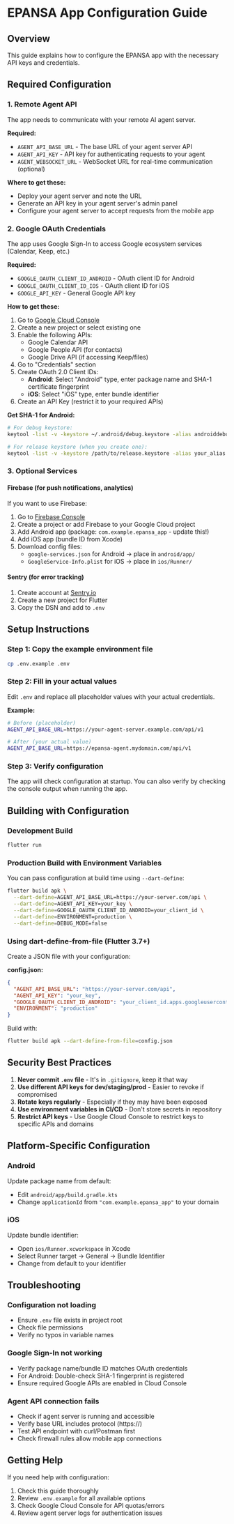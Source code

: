 # EPANSA App Configuration Guide

## Overview
This guide explains how to configure the EPANSA app with the necessary API keys and credentials.

## Required Configuration

### 1. Remote Agent API
The app needs to communicate with your remote AI agent server.

**Required:**
- `AGENT_API_BASE_URL` - The base URL of your agent server API
- `AGENT_API_KEY` - API key for authenticating requests to your agent
- `AGENT_WEBSOCKET_URL` - WebSocket URL for real-time communication (optional)

**Where to get these:**
- Deploy your agent server and note the URL
- Generate an API key in your agent server's admin panel
- Configure your agent server to accept requests from the mobile app

### 2. Google OAuth Credentials
The app uses Google Sign-In to access Google ecosystem services (Calendar, Keep, etc.)

**Required:**
- `GOOGLE_OAUTH_CLIENT_ID_ANDROID` - OAuth client ID for Android
- `GOOGLE_OAUTH_CLIENT_ID_IOS` - OAuth client ID for iOS
- `GOOGLE_API_KEY` - General Google API key

**How to get these:**
1. Go to [Google Cloud Console](https://console.cloud.google.com/)
2. Create a new project or select existing one
3. Enable the following APIs:
   - Google Calendar API
   - Google People API (for contacts)
   - Google Drive API (if accessing Keep/files)
4. Go to "Credentials" section
5. Create OAuth 2.0 Client IDs:
   - **Android**: Select "Android" type, enter package name and SHA-1 certificate fingerprint
   - **iOS**: Select "iOS" type, enter bundle identifier
6. Create an API Key (restrict it to your required APIs)

**Get SHA-1 for Android:**
```bash
# For debug keystore:
keytool -list -v -keystore ~/.android/debug.keystore -alias androiddebugkey -storepass android -keypass android

# For release keystore (when you create one):
keytool -list -v -keystore /path/to/release.keystore -alias your_alias
```

### 3. Optional Services

#### Firebase (for push notifications, analytics)
If you want to use Firebase:
1. Go to [Firebase Console](https://console.firebase.google.com/)
2. Create a project or add Firebase to your Google Cloud project
3. Add Android app (package: `com.example.epansa_app` - update this!)
4. Add iOS app (bundle ID from Xcode)
5. Download config files:
   - `google-services.json` for Android → place in `android/app/`
   - `GoogleService-Info.plist` for iOS → place in `ios/Runner/`

#### Sentry (for error tracking)
1. Create account at [Sentry.io](https://sentry.io/)
2. Create a new project for Flutter
3. Copy the DSN and add to `.env`

## Setup Instructions

### Step 1: Copy the example environment file
```bash
cp .env.example .env
```

### Step 2: Fill in your actual values
Edit `.env` and replace all placeholder values with your actual credentials.

**Example:**
```bash
# Before (placeholder)
AGENT_API_BASE_URL=https://your-agent-server.example.com/api/v1

# After (your actual value)
AGENT_API_BASE_URL=https://epansa-agent.mydomain.com/api/v1
```

### Step 3: Verify configuration
The app will check configuration at startup. You can also verify by checking the console output when running the app.

## Building with Configuration

### Development Build
```bash
flutter run
```

### Production Build with Environment Variables
You can pass configuration at build time using `--dart-define`:

```bash
flutter build apk \
  --dart-define=AGENT_API_BASE_URL=https://your-server.com/api \
  --dart-define=AGENT_API_KEY=your_key \
  --dart-define=GOOGLE_OAUTH_CLIENT_ID_ANDROID=your_client_id \
  --dart-define=ENVIRONMENT=production \
  --dart-define=DEBUG_MODE=false
```

### Using dart-define-from-file (Flutter 3.7+)
Create a JSON file with your configuration:

**config.json:**
```json
{
  "AGENT_API_BASE_URL": "https://your-server.com/api",
  "AGENT_API_KEY": "your_key",
  "GOOGLE_OAUTH_CLIENT_ID_ANDROID": "your_client_id.apps.googleusercontent.com",
  "ENVIRONMENT": "production"
}
```

Build with:
```bash
flutter build apk --dart-define-from-file=config.json
```

## Security Best Practices

1. **Never commit `.env` file** - It's in `.gitignore`, keep it that way
2. **Use different API keys for dev/staging/prod** - Easier to revoke if compromised
3. **Rotate keys regularly** - Especially if they may have been exposed
4. **Use environment variables in CI/CD** - Don't store secrets in repository
5. **Restrict API keys** - Use Google Cloud Console to restrict keys to specific APIs and domains

## Platform-Specific Configuration

### Android
Update package name from default:
- Edit `android/app/build.gradle.kts`
- Change `applicationId` from `"com.example.epansa_app"` to your domain

### iOS
Update bundle identifier:
- Open `ios/Runner.xcworkspace` in Xcode
- Select Runner target → General → Bundle Identifier
- Change from default to your identifier

## Troubleshooting

### Configuration not loading
- Ensure `.env` file exists in project root
- Check file permissions
- Verify no typos in variable names

### Google Sign-In not working
- Verify package name/bundle ID matches OAuth credentials
- For Android: Double-check SHA-1 fingerprint is registered
- Ensure required Google APIs are enabled in Cloud Console

### Agent API connection fails
- Check if agent server is running and accessible
- Verify base URL includes protocol (https://)
- Test API endpoint with curl/Postman first
- Check firewall rules allow mobile app connections

## Getting Help

If you need help with configuration:
1. Check this guide thoroughly
2. Review `.env.example` for all available options
3. Check Google Cloud Console for API quotas/errors
4. Review agent server logs for authentication issues
